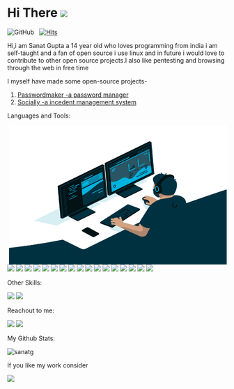 

# Hi There <img src="https://media.giphy.com/media/hvRJCLFzcasrR4ia7z/giphy.gif" width="30px">
![GitHub](https://img.shields.io/github/followers/sanatg?label=Follow%20Me%21&style=social) &nbsp;
[![Hits](https://hits.seeyoufarm.com/api/count/incr/badge.svg?url=https%3A%2F%2Fgithub.com%2Fsanatg&count_bg=%2379C83D&title_bg=%23555555&icon=&icon_color=%23E7E7E7&title=Profile+views&edge_flat=false)](https://github.com/sanatg/sanatg)

Hi,i am Sanat Gupta a 14 year old who loves programming from india i am self-taught and a fan of open source
i use linux and in future i would love to contribute to other open source projects.I also like pentesting and browsing through the web in free time

I myself have made some open-source projects-
1. [Passwordmaker -a password manager](https://github.com/sanatg/passwordmaker.in-2)
1. [Socially -a incedent management system](https://github.com/sanatg/socially)


Languages and Tools:

<img align="right" alt="GIF" src="https://raw.githubusercontent.com/sanatg/sanatg/master/code.gif" width="500" height="320" />


<img src="https://img.shields.io/badge/CSS-blue?style=for-the-badge&logo=css3&logoColor=F7DF1E"> <img src="https://img.shields.io/badge/HTML5-E34F26?style=for-the-badge&logo=html5&logoColor=white"> <img src="https://img.shields.io/badge/JavaScript-323330?style=for-the-badge&logo=javascript&logoColor=F7DF1E"> <img src="https://img.shields.io/badge/react.js-cyan?style=for-the-badge&logo=react&logoColor=blue"> 
<img src="https://img.shields.io/badge/NODE.JS-green?style=for-the-badge&logo=node.js&logoColor=darkgreen"> <img src="https://img.shields.io/badge/php-6b9ff2?style=for-the-badge&logo=php&logoColor=black"> <img src="https://img.shields.io/badge/Firebase-yellow?style=for-the-badge&logo=FIREBASE&logoColor=orange"> 
<img src="https://img.shields.io/badge/Python-3776AB?style=for-the-badge&logo=python&logoColor=yellow"> <img src="https://img.shields.io/badge/C%20language-0175C2?style=for-the-badge&logo=c&logoColor=white"> <img src="https://img.shields.io/badge/electron.js-656669?style=for-the-badge&logo=electron&logoColor=cyan">
<img src="https://img.shields.io/badge/react native-323330?style=for-the-badge&logo=react&logoColor=blue"> <img src="https://img.shields.io/badge/Babel-black?style=for-the-badge&logo=babel&logoColor=yellow">
<img src="https://img.shields.io/badge/Bash%20Scripting-000000?style=for-the-badge&logo=markdown&logoColor=white"> <img src="https://img.shields.io/badge/Markdown-000000?style=for-the-badge&logo=markdown&logoColor=white"> 
<img src="https://img.shields.io/badge/Bash%20Scripting-000000?style=for-the-badge&logo=markdown&logoColor=white"> <img src="https://img.shields.io/badge/Bitbucket-blue?style=for-the-badge&logo=bitbucket&logoColor=white"> 
<img src="https://img.shields.io/badge/git-ffffff?style=for-the-badge&logo=git&logoColor=orange"> 



Other Skills:

<img src="https://img.shields.io/badge/Hacking-ffffff?style=for-the-badge&logo=hacking&logoColor=white"> <img src="https://img.shields.io/badge/Youtuber-red?style=for-the-badge&logo=youtube&logoColor=white">

Reachout to me:

<a href = "mailto:sanatasgsih@gmail.com"><img src="https://img.shields.io/badge/Gmail-D14836?style=for-the-badge&logo=gmail&logoColor=white"></a>  <a href ="mailto:sanatasgsih@protonmail.com"><img src ="https://img.shields.io/badge/ProtonMail-8B89CC?style=for-the-badge&logo=protonmail&logoColor=white"></a>

My Github Stats:

<p align="left"> <img src="https://github-readme-stats.vercel.app/api?username=sanatg&show_icons=true&theme=gotham" alt="sanatg" />

If you like my work consider 

<a href="https://www.buymeacoffee.com/sanatg"><img src="https://img.buymeacoffee.com/button-api/?text=Supporting me&emoji=&slug=sanatg&button_colour=FFDD00&font_colour=000000&font_family=Poppins&outline_colour=000000&coffee_colour=ffffff"></a>
